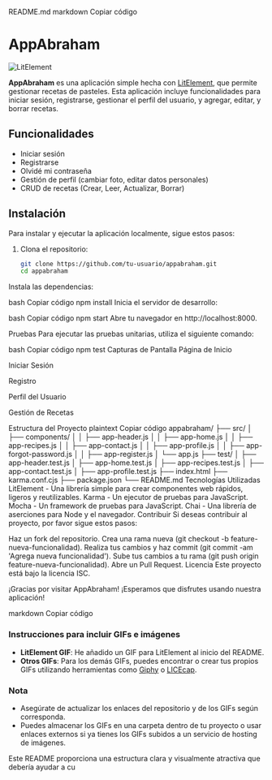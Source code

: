 README.md
markdown
Copiar código
# AppAbraham

![LitElement](https://media.giphy.com/media/Ll22OhMLAlVDb8UQWe/giphy.gif)

**AppAbraham** es una aplicación simple hecha con [LitElement](https://lit.dev/), que permite gestionar recetas de pasteles. Esta aplicación incluye funcionalidades para iniciar sesión, registrarse, gestionar el perfil del usuario, y agregar, editar, y borrar recetas.

## Funcionalidades

- Iniciar sesión
- Registrarse
- Olvidé mi contraseña
- Gestión de perfil (cambiar foto, editar datos personales)
- CRUD de recetas (Crear, Leer, Actualizar, Borrar)

## Instalación

Para instalar y ejecutar la aplicación localmente, sigue estos pasos:

1. Clona el repositorio:
   ```bash
   git clone https://github.com/tu-usuario/appabraham.git
   cd appabraham
Instala las dependencias:

bash
Copiar código
npm install
Inicia el servidor de desarrollo:

bash
Copiar código
npm start
Abre tu navegador en http://localhost:8000.

Pruebas
Para ejecutar las pruebas unitarias, utiliza el siguiente comando:

bash
Copiar código
npm test
Capturas de Pantalla
Página de Inicio

Iniciar Sesión

Registro

Perfil del Usuario

Gestión de Recetas

Estructura del Proyecto
plaintext
Copiar código
appabraham/
├── src/
│   ├── components/
│   │   ├── app-header.js
│   │   ├── app-home.js
│   │   ├── app-recipes.js
│   │   ├── app-contact.js
│   │   ├── app-profile.js
│   │   ├── app-forgot-password.js
│   │   ├── app-register.js
│   └── app.js
├── test/
│   ├── app-header.test.js
│   ├── app-home.test.js
│   ├── app-recipes.test.js
│   ├── app-contact.test.js
│   ├── app-profile.test.js
├── index.html
├── karma.conf.cjs
├── package.json
└── README.md
Tecnologías Utilizadas
LitElement - Una librería simple para crear componentes web rápidos, ligeros y reutilizables.
Karma - Un ejecutor de pruebas para JavaScript.
Mocha - Un framework de pruebas para JavaScript.
Chai - Una librería de aserciones para Node y el navegador.
Contribuir
Si deseas contribuir al proyecto, por favor sigue estos pasos:

Haz un fork del repositorio.
Crea una rama nueva (git checkout -b feature-nueva-funcionalidad).
Realiza tus cambios y haz commit (git commit -am 'Agrega nueva funcionalidad').
Sube tus cambios a tu rama (git push origin feature-nueva-funcionalidad).
Abre un Pull Request.
Licencia
Este proyecto está bajo la licencia ISC.

¡Gracias por visitar AppAbraham! ¡Esperamos que disfrutes usando nuestra aplicación!

markdown
Copiar código

### Instrucciones para incluir GIFs e imágenes

- **LitElement GIF**: He añadido un GIF para LitElement al inicio del README.
- **Otros GIFs**: Para los demás GIFs, puedes encontrar o crear tus propios GIFs utilizando herramientas como [Giphy](https://giphy.com/) o [LICEcap](https://www.cockos.com/licecap/).

### Nota

- Asegúrate de actualizar los enlaces del repositorio y de los GIFs según corresponda.
- Puedes almacenar los GIFs en una carpeta dentro de tu proyecto o usar enlaces externos si ya tienes los GIFs subidos a un servicio de hosting de imágenes.

Este README proporciona una estructura clara y visualmente atractiva que debería ayudar a cu
